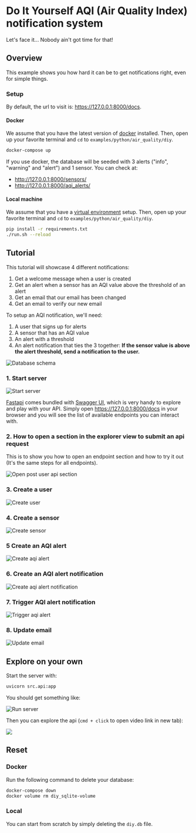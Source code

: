 # Do It Yourself AQI (Air Quality Index) notification system

Let's face it... Nobody ain't got time for that!

## Overview

This example shows you how hard it can be to get notifications right, even for simple things.

### Setup

By default, the url to visit is: https://127.0.0.1:8000/docs.

#### Docker

We assume that you have the latest version of [docker](https://docs.docker.com/get-docker/) installed.
Then, open up your favorite terminal and `cd` to `examples/python/air_quality/diy`.

```bash
docker-compose up
```

If you use docker, the database will be seeded with 3 alerts ("info", "warning" and "alert") and 1 sensor.
You can check at:
- http://127.0.0.1:8000/sensors/
- http://127.0.0.1:8000/aqi_alerts/

#### Local machine

We assume that you have a [virtual environment](https://docs.python.org/3/tutorial/venv.html) setup.
Then, open up your favorite terminal and `cd` to `examples/python/air_quality/diy`.

```bash
pip install -r requirements.txt
./run.sh --reload
```

## Tutorial

This tutorial will showcase 4 different notifications:
1. Get a welcome message when a user is created
2. Get an alert when a sensor has an AQI value above the threshold of an alert
3. Get an email that our email has been changed
4. Get an email to verify our new email

To setup an AQI notification, we'll need:
1. A user that signs up for alerts
2. A sensor that has an AQI value
3. An alert with a threshold
4. An alert notification that ties the 3 together:
  **If the sensor value is above the alert threshold, send a notification to the user.**

![Database schema](assets/db_schema.png)

### 1. Start server

![Start server](assets/1-start_server.png)

[Fastapi](https://fastapi.tiangolo.com) comes bundled with [Swagger UI](https://fastapi.tiangolo.com/#interactive-api-docs),
which is very handy to explore and play with your API. Simply open https://127.0.0.1:8000/docs in your browser and
you will see the list of available endpoints you can interact with.

### 2. How to open a section in the explorer view to submit an api request

This is to show you how to open an endpoint section and how to try it out (It's the same steps for all endpoints).

![Open post user api section](assets/2-open_section.png)

### 3. Create a user

![Create user](assets/3-user_created.png)

### 4. Create a sensor

![Create sensor](assets/4-create_sensor.png)

### 5 Create an AQI alert

![Create aqi alert](assets/5-create_aqi_alert.png)

### 6. Create an AQI alert notification

![Create aqi alert notification](assets/6-create_aqi_alert_notification.png)

### 7. Trigger AQI alert notification

![Trigger aqi alert](assets/7-trigger_aqi_alert.png)

### 8. Update email

![Update email](assets/8-update_email.png)


## Explore on your own

Start the server with:

```bash
uvicorn src.api:app
```

You should get something like:

![Run server](assets/run_server.png)

Then you can explore the api (`cmd + click` to open video link in new tab):

[<img src="https://cdn.loom.com/sessions/thumbnails/0ed0095ccc75489d89dc67c72ed711d9-with-play.gif">](https://www.loom.com/share/0ed0095ccc75489d89dc67c72ed711d9)

## Reset

### Docker

Run the following command to delete your database:

```bash
docker-compose down
docker volume rm diy_sqlite-volume
```

### Local
You can start from scratch by simply deleting the `diy.db` file.
